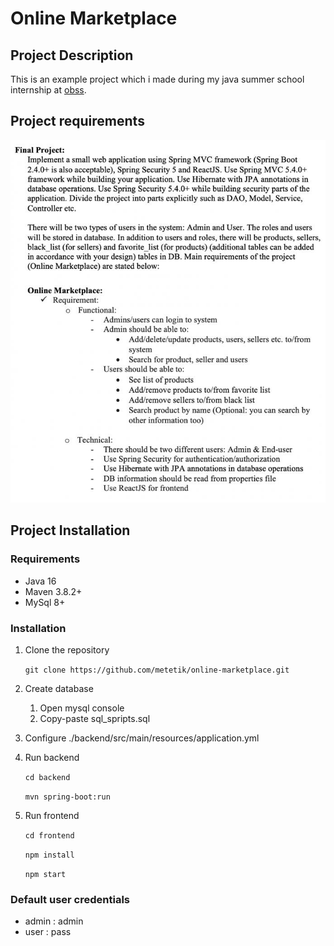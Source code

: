 # Online Marketplace
## Project Description
This is an example project which i made during my java summer school internship at [obss](https://obss.com.tr/). 

## Project requirements
![](./backend/doc/img/requirements.png)

## Project Installation
### Requirements
* Java 16
* Maven 3.8.2+
* MySql 8+

### Installation
1. Clone the repository 
	
	`git clone https://github.com/metetik/online-marketplace.git`
2. Create database
	1. Open mysql console
	2. Copy-paste sql_spripts.sql
3. Configure ./backend/src/main/resources/application.yml
4. Run backend

	`cd backend`

	`mvn spring-boot:run`
5. Run frontend

	`cd frontend`

	`npm install`

	`npm start`

### Default user credentials
* admin : admin
* user : pass


